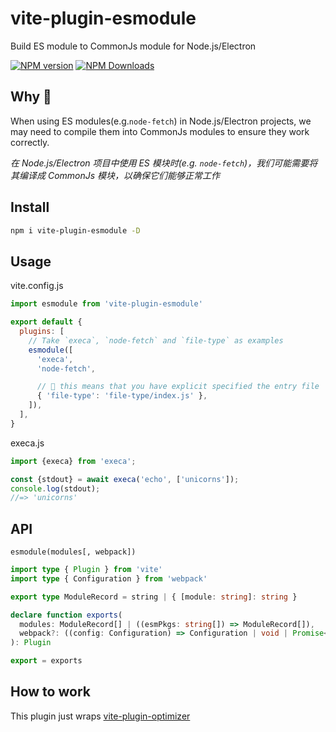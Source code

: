 # vite-plugin-esmodule

Build ES module to CommonJs module for Node.js/Electron

[![NPM version](https://img.shields.io/npm/v/vite-plugin-esmodule.svg)](https://npmjs.org/package/vite-plugin-esmodule)
[![NPM Downloads](https://img.shields.io/npm/dm/vite-plugin-esmodule.svg)](https://npmjs.org/package/vite-plugin-esmodule)

## Why 🤔

When using ES modules(e.g.`node-fetch`) in Node.js/Electron projects, we may need to compile them into CommonJs modules to ensure they work correctly.

*在 Node.js/Electron 项目中使用 ES 模块时(e.g. `node-fetch`)，我们可能需要将其编译成 CommonJs 模块，以确保它们能够正常工作*

## Install

```sh
npm i vite-plugin-esmodule -D
```

## Usage

vite.config.js

```js
import esmodule from 'vite-plugin-esmodule'

export default {
  plugins: [
    // Take `execa`, `node-fetch` and `file-type` as examples
    esmodule([
      'execa',
      'node-fetch',

      // 🌱 this means that you have explicit specified the entry file
      { 'file-type': 'file-type/index.js' },
    ]),
  ],
}
```

execa.js

```js
import {execa} from 'execa';

const {stdout} = await execa('echo', ['unicorns']);
console.log(stdout);
//=> 'unicorns'
```

<!-- [👉 See test](https://github.com/vite-plugin/vite-plugin-esmodule/test) -->

## API

`esmodule(modules[, webpack])`

```ts
import type { Plugin } from 'vite'
import type { Configuration } from 'webpack'

export type ModuleRecord = string | { [module: string]: string }

declare function exports(
  modules: ModuleRecord[] | ((esmPkgs: string[]) => ModuleRecord[]),
  webpack?: ((config: Configuration) => Configuration | void | Promise<Configuration | void>),
): Plugin

export = exports
```

## How to work

This plugin just wraps [vite-plugin-optimizer](https://github.com/vite-plugin/vite-plugin-optimizer)
